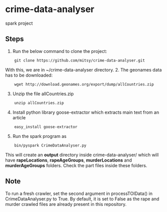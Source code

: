 # crime-data-analyser
spark project

Steps
-----
1. Run the below command to clone the project:
```
	git clone https://github.com/mitsy/crime-data-analyser.git
```
With this, we are in ~/crime-data-analyser directory.
2. The geonames data has to be downloaded:
```	
	wget http://download.geonames.org/export/dump/allCountries.zip
```

3. Unzip the file allCountries.zip
```
	unzip allCountries.zip
```

4. Install python library goose-extractor which extracts main text from an article
```	
	easy_install goose-extractor
```

5. Run the spark program as
```
	bin/pyspark CrimeDataAnalyser.py
```

This will create an **output** directory inside crime-data-analyser/ which will have **rapeLocations**, **rapeAgeGroups**, **murderLocations** and **murderAgeGroups** folders. Check the part files inside these folders.

Note
----
To run a fresh crawler, set the second argument in processTOIData() in CrimeDataAnalyser.py to True. By default, it is set to False as the rape and murder crawled files are already present in this repository.
